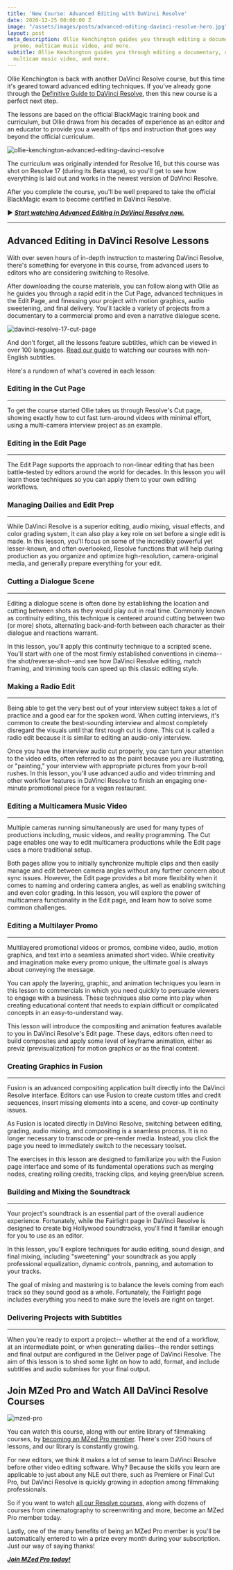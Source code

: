 ```yaml
---
title: 'New Course: Advanced Editing with DaVinci Resolve'
date: 2020-12-25 00:00:00 Z
image: "/assets/images/posts/advanced-editing-davinci-resolve-hero.jpg"
layout: post
meta_description: Ollie Kenchington guides you through editing a documentary, commercial
  promo, multicam music video, and more.
subtitle: Ollie Kenchington guides you through editing a documentary, commercial promo,
  multicam music video, and more.
---
```


Ollie Kenchington is back with another DaVinci Resolve course, but this time it's geared toward advanced editing techniques. If you've already gone through the [Definitive Guide to DaVinci Resolve](https://www.mzed.com/courses/the-definitive-guide-to-davinci-resolve), then this new course is a perfect next step.

The lessons are based on the official BlackMagic training book and curriculum, but Ollie draws from his decades of experience as an editor and an educator to provide you a wealth of tips and instruction that goes way beyond the official curriculum.

![ollie-kenchington-advanced-editing-davinci-resolve](https://mzed-cdn1.sfo2.cdn.digitaloceanspaces.com/images/news/ollie-kenchington-advanced-editing-davinci-resolve.jpg)

The curriculum was originally intended for Resolve 16, but this course was shot on Resolve 17 (during its Beta stage), so you'll get to see how everything is laid out and works in the newest version of DaVinci Resolve.

After you complete the course, you'll be well prepared to take the official BlackMagic exam to become certified in DaVinci Resolve.

▶ _[**Start watching Advanced Editing in DaVinci Resolve now.**](https://www.mzed.com/courses/advanced-editing-with-davinci-resolve)_

 

* * *

## **Advanced Editing in DaVinci Resolve Lessons**

With over seven hours of in-depth instruction to mastering DaVinci Resolve, there's something for everyone in this course, from advanced users to editors who are considering switching to Resolve.

After downloading the course materials, you can follow along with Ollie as he guides you through a rapid edit in the Cut Page, advanced techniques in the Edit Page, and finessing your project with motion graphics, audio sweetening, and final delivery. You'll tackle a variety of projects from a documentary to a commercial promo and even a narrative dialogue scene.

![davinci-resolve-17-cut-page](https://mzed-cdn1.sfo2.cdn.digitaloceanspaces.com/images/news/davinci-resolve-17-cut-page.jpg)

And don't forget, all the lessons feature subtitles, which can be viewed in over 100 languages. [Read our guide](https://www.mzed.com/news/100-languages) to watching our courses with non-English subtitles.

Here's a rundown of what's covered in each lesson:

###  

### **Editing in the Cut Page**

* * *

To get the course started Ollie takes us through Resolve's Cut page, showing exactly how to cut fast turn-around videos with minimal effort, using a multi-camera interview project as an example.  
 

### **Editing in the Edit Page**

* * *

The Edit Page supports the approach to non-linear editing that has been battle-tested by editors around the world for decades. In this lesson you will learn those techniques so you can apply them to your own editing workflows.

 

### **Managing Dailies and Edit Prep**

* * *

While DaVinci Resolve is a superior editing, audio mixing, visual effects, and color grading system, it can also play a key role on set before a single edit is made. In this lesson, you'll focus on some of the incredibly powerful yet lesser-known, and often overlooked, Resolve functions that will help during production as you organize and optimize high-resolution, camera-original media, and generally prepare everything for your edit.

 

### **Cutting a Dialogue Scene**

* * *

Editing a dialogue scene is often done by establishing the location and cutting between shots as they would play out in real time. Commonly known as continuity editing, this technique is centered around cutting between two (or more) shots, alternating back-and-forth between each character as their dialogue and reactions warrant.

In this lesson, you'll apply this continuity technique to a scripted scene. You'll start with one of the most firmly established conventions in cinema--the shot/reverse-shot--and see how DaVinci Resolve editing, match framing, and trimming tools can speed up this classic editing style.

 

### **Making a Radio Edit**

* * *

Being able to get the very best out of your interview subject takes a lot of practice and a good ear for the spoken word. When cutting interviews, it's common to create the best-sounding interview and almost completely disregard the visuals until that first rough cut is done. This cut is called a radio edit because it is similar to editing an audio-only interview.

Once you have the interview audio cut properly, you can turn your attention to the video edits, often referred to as the paint because you are illustrating, or "painting," your interview with appropriate pictures from your b-roll rushes. In this lesson, you'll use advanced audio and video trimming and other workflow features in DaVinci Resolve to finish an engaging one-minute promotional piece for a vegan restaurant.

 

### **Editing a Multicamera Music Video**

* * *

Multiple cameras running simultaneously are used for many types of productions including, music videos, and reality programming. The Cut page enables one way to edit multicamera productions while the Edit page uses a more traditional setup.

Both pages allow you to initially synchronize multiple clips and then easily manage and edit between camera angles without any further concern about sync issues. However, the Edit page provides a bit more flexibility when it comes to naming and ordering camera angles, as well as enabling switching and even color grading. In this lesson, you will explore the power of multicamera functionality in the Edit page, and learn how to solve some common challenges.

 

### **Editing a Multilayer Promo**

* * *

Multilayered promotional videos or promos, combine video, audio, motion graphics, and text into a seamless animated short video. While creativity and imagination make every promo unique, the ultimate goal is always about conveying the message.

You can apply the layering, graphic, and animation techniques you learn in this lesson to commercials in which you need quickly to persuade viewers to engage with a business. These techniques also come into play when creating educational content that needs to explain difficult or complicated concepts in an easy-to-understand way.

This lesson will introduce the compositing and animation features available to you in DaVinci Resolve's Edit page. These days, editors often need to build composites and apply some level of keyframe animation, either as previz (previsualization) for motion graphics or as the final content.

 

### **Creating Graphics in Fusion**

* * *

Fusion is an advanced compositing application built directly into the DaVinci Resolve interface. Editors can use Fusion to create custom titles and credit sequences, insert missing elements into a scene, and cover-up continuity issues.

As Fusion is located directly in DaVinci Resolve, switching between editing, grading, audio mixing, and compositing is a seamless process. It is no longer necessary to transcode or pre-render media. Instead, you click the page you need to immediately switch to the necessary toolset.

The exercises in this lesson are designed to familiarize you with the Fusion page interface and some of its fundamental operations such as merging nodes, creating rolling credits, tracking clips, and keying green/blue screen.

 

### **Building and Mixing the Soundtrack**

* * *

Your project's soundtrack is an essential part of the overall audience experience. Fortunately, while the Fairlight page in DaVinci Resolve is designed to create big Hollywood soundtracks, you'll find it familiar enough for you to use as an editor.

In this lesson, you'll explore techniques for audio editing, sound design, and final mixing, including "sweetening" your soundtrack as you apply professional equalization, dynamic controls, panning, and automation to your tracks.

The goal of mixing and mastering is to balance the levels coming from each track so they sound good as a whole. Fortunately, the Fairlight page includes everything you need to make sure the levels are right on target.

 

### **Delivering Projects with Subtitles**

* * *

When you're ready to export a project-- whether at the end of a workflow, at an intermediate point, or when generating dailies--the render settings and final output are configured in the Deliver page of DaVinci Resolve. The aim of this lesson is to shed some light on how to add, format, and include subtitles and audio submixes for your final output.

 

## **Join MZed Pro and Watch All DaVinci Resolve Courses**

![mzed-pro](https://mzed-cdn1.sfo2.cdn.digitaloceanspaces.com/images/news/mzed-pro-courses.jpg)

You can watch this course, along with our entire library of filmmaking courses, by [becoming an MZed Pro member](https://www.mzed.com/mzed-pro). There's over 250 hours of lessons, and our library is constantly growing.

For new editors, we think it makes a lot of sense to learn DaVinci Resolve before other video editing software. Why? Because the skills you learn are applicable to just about any NLE out there, such as Premiere or Final Cut Pro, but DaVinci Resolve is quickly growing in adoption among filmmaking professionals.

So if you want to watch [all our Resolve courses](https://www.mzed.com/courses?categories=&educators=18&price=&resolutions=&difficulty=&sort=&mzed=), along with dozens of courses from cinematography to screenwriting and more, become an MZed Pro member today.

Lastly, one of the many benefits of being an MZed Pro member is you'll be automatically entered to win a prize every month during your subscription. Just our way of saying thanks!

_**[Join MZed Pro today!](http://www.mzed.com/mzed-pro)**_